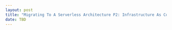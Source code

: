 ```yaml
---
layout: post
title: "Migrating To A Serverless Architecture P2: Infrastructure As Code"
date: TBD
---
```

